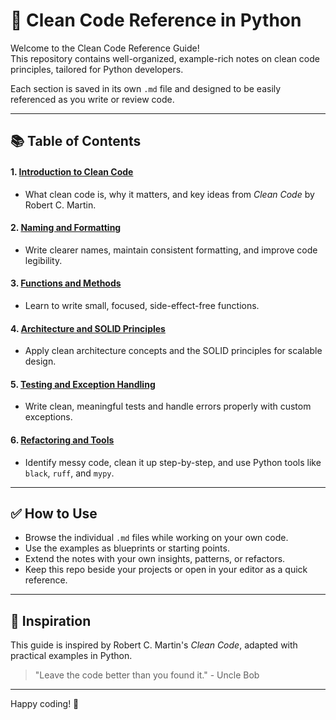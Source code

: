 # 🧼 Clean Code Reference in Python

Welcome to the Clean Code Reference Guide!  
This repository contains well-organized, example-rich notes on clean code principles, tailored for Python developers.

Each section is saved in its own `.md` file and designed to be easily referenced as you write or review code.

---

## 📚 Table of Contents

#### 1. [Introduction to Clean Code](01_clean_code_intro.md)  
- What clean code is, why it matters, and key ideas from *Clean Code* by Robert C. Martin.

#### 2. [Naming and Formatting](02_naming_and_formatting.md)  
- Write clearer names, maintain consistent formatting, and improve code legibility.

#### 3. [Functions and Methods](03_functions_and_methods.md)  
- Learn to write small, focused, side-effect-free functions.

#### 4. [Architecture and SOLID Principles](04_architecture_and_solid.md)  
- Apply clean architecture concepts and the SOLID principles for scalable design.

#### 5. [Testing and Exception Handling](05_testing_and_exceptions.md)  
- Write clean, meaningful tests and handle errors properly with custom exceptions.

#### 6. [Refactoring and Tools](06_refactoring_and_tools.md)  
- Identify messy code, clean it up step-by-step, and use Python tools like `black`, `ruff`, and `mypy`.

---

## ✅ How to Use

- Browse the individual `.md` files while working on your own code.
- Use the examples as blueprints or starting points.
- Extend the notes with your own insights, patterns, or refactors.
- Keep this repo beside your projects or open in your editor as a quick reference.

---

## 🧠 Inspiration

This guide is inspired by Robert C. Martin's *Clean Code*, adapted with practical examples in Python.

> "Leave the code better than you found it." - Uncle Bob

---

Happy coding! 🚀
